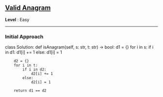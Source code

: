 ## [Valid Anagram](https://neetcode.io/problems/is-anagram)

**Level** : Easy 

---

### **Initial Approach**

class Solution:
    def isAnagram(self, s: str, t: str) -> bool:
        d1 = {}
        for i in s:
            if i in d1:
                d1[i] += 1
            else:
                d1[i] = 1

        d2 = {}
        for i in t:
            if i in d2:
                d2[i] += 1
            else:
                d2[i] = 1
            
        return d1 == d2
        
        
